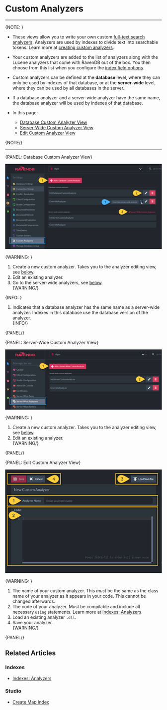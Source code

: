 ﻿# Custom Analyzers
---

{NOTE: }

* These views allow you to write your own custom [full-text search analyzers](../../../indexes/using-analyzers). 
Analyzers are used by indexes to divide text into searchable tokens. Learn more at 
[creating custom analyzers](../../../indexes/using-analyzers#creating-custom-analyzers).  

* Your custom analyzers are added to the list of analyzers along with the Lucene analyzers that 
come with RavenDB out of the box. You then choose from this list when you configure the 
[index field options](../../../studio/database/indexes/create-map-index#index-field-options).  

* Custom analyzers can be defined at the **database** level, where they can only be used by indexes 
of that database, or at the **server-wide** level, where they can be used by all databases in the 
server.  

* If a database analyzer and a server-wide analyzer have the same name, the database analyzer 
will be used by indexes of that database.  

* In this page:  
  * [Database Custom Analyzer View](../../../studio/database/settings/custom-analyzers#database-custom-analyzer-view)  
  * [Server-Wide Custom Analyzer View](../../../studio/database/settings/custom-analyzers#server-wide-custom-analyzer-view)  
  * [Edit Custom Analyzer View](../../../studio/database/settings/custom-analyzers#edit-custom-analyzer-view)  

{NOTE/}

---

{PANEL: Database Custom Analyzer View}

![Figure 1. Database Custom Analyzer View](images/custom-analyzer-1.png "Figure 1. Database Custom Analyzer View")

{WARNING: }
1. Create a new custom analyzer. Takes you to the analyzer editing view, see [below](../../../studio/database/settings/custom-analyzers#edit-custom-analyzer-view).  
2. Edit an existing analyzer.  
3. Go to the server-wide analyzers, see [below](../../../studio/database/settings/custom-analyzers#server-wide-custom-analyzer-view).  
{WARNING/}

{INFO: }
1. Indicates that a database analyzer has the same name as a server-wide analyzer. Indexes in this database use 
the database version of the analyzer.  
{INFO/}

{PANEL/}

{PANEL: Server-Wide Custom Analyzer View}

![Figure 2. Server-Wide Custom Analyzer View](images/custom-analyzer-2.png "Figure 2. Server-Wide Custom Analyzer View")

{WARNING: }
1. Create a new custom analyzer. Takes you to the analyzer editing view, see [below](../../../studio/database/settings/custom-analyzers#edit-custom-analyzer-view).  
2. Edit an existing analyzer.  
{WARNING/}

{PANEL/}

{PANEL: Edit Custom Analyzer View}

![Figure 3. Edit Custom Analyzer View](images/custom-analyzer-3.png "Figure 3. Edit Custom Analyzer View")

{WARNING: }
1. The name of your custom analyzer. This _must_ be the same as the class name of your analyzer as it appears 
in your code. This cannot be changed afterwards.  
2. The code of your analyzer. Must be compilable and include all necessary `using` statements. Learn more at 
[Indexes: Analyzers](../../../indexes/using-analyzers#creating-custom-analyzers).  
3. Load an existing analyzer `.dll`.  
4. Save your analyzer.  
{WARNING/}

{PANEL/}

## Related Articles

### Indexes
- [Indexes: Analyzers](../../../indexes/using-analyzers)  

### Studio
- [Create Map Index](../../../studio/database/indexes/create-map-index)  
